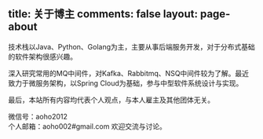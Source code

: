 title: 关于博主
comments: false
layout: page-about
---

技术栈以Java、Python、Golang为主，主要从事后端服务开发，对于分布式基础的软件架构很感兴趣。

深入研究常用的MQ中间件，对Kafka、Rabbitmq、NSQ中间件较为了解。最近致力于微服务架构，以Spring Cloud为基础，参与中型软件系统设计与实现。

最后，本站所有内容均代表个人观点，与本人雇主及其他团体无关。

微信号：aoho2012   
个人邮箱：aoho002#gmail.com 欢迎交流与讨论。
